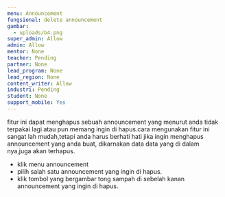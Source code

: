 ```yaml
---
menu: Announcement
fungsional: delete announcement
gambar:
  - uploads/b4.png
super_admin: Allow
admin: Allow
mentor: None
teacher: Pending
partner: None
lead_program: None
lead_region: None
content_writer: Allow
industri: Pending
student: None
support_mobile: Yes
---
```

fitur ini dapat menghapus sebuah announcement yang menurut anda tidak terpakai lagi atau pun memang ingin di hapus.cara mengunakan fitur ini sangat lah mudah,tetapi anda harus berhati hati jika ingin menghapus announcement yang anda buat, dikarnakan data data yang di dalam nya,juga akan terhapus.

* klik menu announcement
* pilih salah satu announcement yang ingin di hapus.
* klik tombol yang bergambar tong sampah di sebelah kanan announcement yang ingin di hapus.